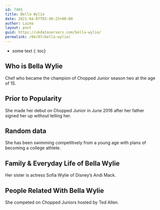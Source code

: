 ```yaml
---
id: 7465
title: Bella Wylie
date: 2021-04-07T03:49:23+00:00
author: Laima
layout: post
guid: https://ukdataservers.com/bella-wylie/
permalink: /04/07/bella-wylie/
---
```


* some text
{: toc}


## Who is Bella Wylie
                  
                  
                  
Chef who became the champion of Chopped Junior season two at the age of 15.
                  
              
            
              
            
                
                
                
## Prior to Popularity
                  
                  
                  
She made her debut on Chopped Junior in June 2016 after her father signed her up without telling her.
                  
              
            
              
            
                
                
                
## Random data
                  
                  
                  
She has been swimming competitively from a young age with plans of becoming a college athlete.
                  
              
            
              
            
                
                
                
## Family & Everyday Life of Bella Wylie
                  
                  
                  
Her sister is actress Sofia Wylie of Disney&#8217;s Andi Mack.
                  
              
            
              
            
                
                
                
## People Related With Bella Wylie
                  
                  
                  
She competed on Chopped Juniors hosted by Ted Allen.
                  
              
            
              
            
                
              
            
              
              
            
            
              
            
          
          
          